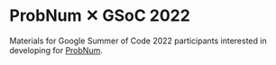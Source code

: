 # ProbNum &#10005; GSoC 2022

Materials for Google Summer of Code 2022 participants interested in developing for [ProbNum](http://probnum.org).
